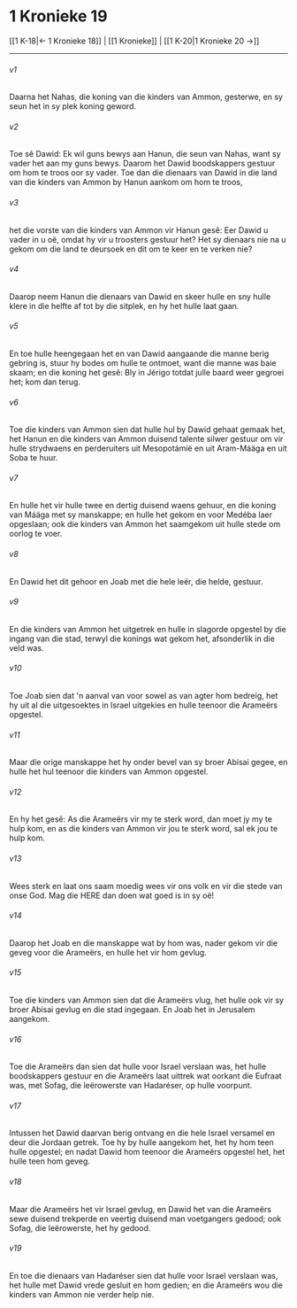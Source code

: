 # 1 Kronieke 19

[[1 K-18|← 1 Kronieke 18]] | [[1 Kronieke]] | [[1 K-20|1 Kronieke 20 →]]
***

###### v1
Daarna het Nahas, die koning van die kinders van Ammon, gesterwe, en sy seun het in sy plek koning geword. 
###### v2
Toe sê Dawid: Ek wil guns bewys aan Hanun, die seun van Nahas, want sy vader het aan my guns bewys. Daarom het Dawid boodskappers gestuur om hom te troos oor sy vader. Toe dan die dienaars van Dawid in die land van die kinders van Ammon by Hanun aankom om hom te troos, 
###### v3
het die vorste van die kinders van Ammon vir Hanun gesê: Eer Dawid u vader in u oë, omdat hy vir u troosters gestuur het? Het sy dienaars nie na u gekom om die land te deursoek en dit om te keer en te verken nie? 
###### v4
Daarop neem Hanun die dienaars van Dawid en skeer hulle en sny hulle klere in die helfte af tot by die sitplek, en hy het hulle laat gaan. 
###### v5
En toe hulle heengegaan het en van Dawid aangaande die manne berig gebring is, stuur hy bodes om hulle te ontmoet, want die manne was baie skaam; en die koning het gesê: Bly in Jérigo totdat julle baard weer gegroei het; kom dan terug. 
###### v6
Toe die kinders van Ammon sien dat hulle hul by Dawid gehaat gemaak het, het Hanun en die kinders van Ammon duisend talente silwer gestuur om vir hulle strydwaens en perderuiters uit Mesopotámië en uit Aram-Máäga en uit Soba te huur. 
###### v7
En hulle het vir hulle twee en dertig duisend waens gehuur, en die koning van Máäga met sy manskappe; en hulle het gekom en voor Medéba laer opgeslaan; ook die kinders van Ammon het saamgekom uit hulle stede om oorlog te voer. 
###### v8
En Dawid het dit gehoor en Joab met die hele leër, die helde, gestuur. 
###### v9
En die kinders van Ammon het uitgetrek en hulle in slagorde opgestel by die ingang van die stad, terwyl die konings wat gekom het, afsonderlik in die veld was. 
###### v10
Toe Joab sien dat 'n aanval van voor sowel as van agter hom bedreig, het hy uit al die uitgesoektes in Israel uitgekies en hulle teenoor die Arameërs opgestel. 
###### v11
Maar die orige manskappe het hy onder bevel van sy broer Abísai gegee, en hulle het hul teenoor die kinders van Ammon opgestel. 
###### v12
En hy het gesê: As die Arameërs vir my te sterk word, dan moet jy my te hulp kom, en as die kinders van Ammon vir jou te sterk word, sal ek jou te hulp kom. 
###### v13
Wees sterk en laat ons saam moedig wees vir ons volk en vir die stede van onse God. Mag die HERE dan doen wat goed is in sy oë! 
###### v14
Daarop het Joab en die manskappe wat by hom was, nader gekom vir die geveg voor die Arameërs, en hulle het vir hom gevlug. 
###### v15
Toe die kinders van Ammon sien dat die Arameërs vlug, het hulle ook vir sy broer Abísai gevlug en die stad ingegaan. En Joab het in Jerusalem aangekom. 
###### v16
Toe die Arameërs dan sien dat hulle voor Israel verslaan was, het hulle boodskappers gestuur en die Arameërs laat uittrek wat oorkant die Eufraat was, met Sofag, die leërowerste van Hadaréser, op hulle voorpunt. 
###### v17
Intussen het Dawid daarvan berig ontvang en die hele Israel versamel en deur die Jordaan getrek. Toe hy by hulle aangekom het, het hy hom teen hulle opgestel; en nadat Dawid hom teenoor die Arameërs opgestel het, het hulle teen hom geveg. 
###### v18
Maar die Arameërs het vir Israel gevlug, en Dawid het van die Arameërs sewe duisend trekperde en veertig duisend man voetgangers gedood; ook Sofag, die leërowerste, het hy gedood. 
###### v19
En toe die dienaars van Hadaréser sien dat hulle voor Israel verslaan was, het hulle met Dawid vrede gesluit en hom gedien; en die Arameërs wou die kinders van Ammon nie verder help nie. 
